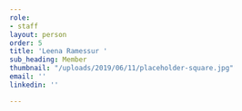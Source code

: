 ```yaml
---
role:
- staff
layout: person
order: 5
title: 'Leena Ramessur '
sub_heading: Member
thumbnail: "/uploads/2019/06/11/placeholder-square.jpg"
email: ''
linkedin: ''

---
```

